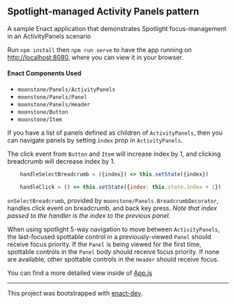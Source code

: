 ## Spotlight-managed Activity Panels pattern

A sample Enact application that demonstrates Spotlight focus-management in an ActivityPanels scenario

Run `npm install` then `npm run serve` to have the app running on [http://localhost:8080](http://localhost:8080), where you can view it in your browser.

#### Enact Components Used
- `moonstone/Panels/ActivityPanels`
- `moonstone/Panels/Panel`
- `moonstone/Panels/Header`
- `moonstone/Button`
- `moonstone/Item`

If you have a list of panels defined as children of `ActivityPanels`, then you can navigate panels
by setting `index` prop in `ActivityPanels`.

The click event from `Button` and `Item` will increase index by 1, and clicking breadcrumb will decrease index by 1.

```javascript
	handleSelectBreadcrumb = ({index}) => this.setState({index})

	handleClick = () => this.setState({index: this.state.index + 1})
```

`onSelectBreadcrumb`, provided by `moonstone/Panels.BreadcrumbDecorator`, handles click event on
breadcrumb, and back key press.
*Note that index passed to the handler is the index to the previous panel.*

When using spotlight 5-way navigation to move between `ActivityPanels`, the last-focused spottable control in a previously-viewed `Panel` should receive focus priority. If the `Panel` is being viewed for the first time, spottable controls in the `Panel` body should receive focus priority. If none are available, other spottable controls in the `Header` should receive focus.

You can find a more detailed view inside of [App.js](src/App/App.js)

---

This project was bootstrapped with [enact-dev](https://github.com/enyojs/enact-dev).
